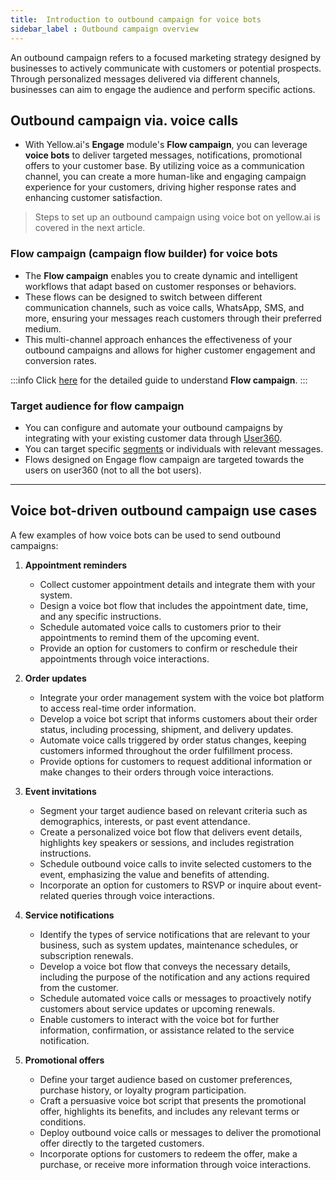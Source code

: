```yaml
---
title:  Introduction to outbound campaign for voice bots
sidebar_label : Outbound campaign overview
---
```


An outbound campaign refers to a focused marketing strategy designed by businesses to actively communicate with customers or potential prospects. Through personalized messages delivered via different channels, businesses can aim to engage the audience and perform specific actions. 


## Outbound campaign via. voice calls

- With Yellow.ai's **Engage** module's **Flow campaign**, you can leverage **voice bots** to deliver targeted messages, notifications, promotional offers to your customer base. By utilizing voice as a communication channel, you can create a more human-like and engaging campaign experience for your customers, driving higher response rates and enhancing customer satisfaction.

> Steps to set up an outbound campaign using voice bot on yellow.ai is covered in the next article. 

### Flow campaign (campaign flow builder) for voice bots

* The **Flow campaign** enables you to create dynamic and intelligent workflows that adapt based on customer responses or behaviors.
* These flows can be designed to switch between different communication channels, such as voice calls, WhatsApp, SMS, and more, ensuring your messages reach customers through their preferred medium. 
* This multi-channel approach enhances the effectiveness of your outbound campaigns and allows for higher customer engagement and conversion rates.

:::info
Click [here](https://docs.yellow.ai/docs/platform_concepts/engagement/flows_campaign) for the detailed guide to understand **Flow campaign**.
:::

### Target audience for flow campaign

* You can configure and automate your outbound campaigns by integrating with your existing customer data through [User360](https://docs.yellow.ai/docs/platform_concepts/engagement/cdp/overview). 
* You can target specific [segments](https://docs.yellow.ai/docs/platform_concepts/engagement/cdp/user_data_segments/segments_overview) or individuals with relevant messages. 
* Flows designed on Engage flow campaign are targeted towards the users on user360 (not to all the bot users).

-------

## Voice bot-driven outbound campaign use cases 

A few examples of how voice bots can be used to send outbound campaigns:

1. **Appointment reminders**
    * Collect customer appointment details and integrate them with your system.
    * Design a voice bot flow that includes the appointment date, time, and any specific instructions.
    * Schedule automated voice calls to customers prior to their appointments to remind them of the upcoming event.
    * Provide an option for customers to confirm or reschedule their appointments through voice interactions.

2. **Order updates**
    * Integrate your order management system with the voice bot platform to access real-time order information.
    * Develop a voice bot script that informs customers about their order status, including processing, shipment, and delivery updates.
    * Automate voice calls triggered by order status changes, keeping customers informed throughout the order fulfillment process.
    * Provide options for customers to request additional information or make changes to their orders through voice interactions.

3. **Event invitations**
    * Segment your target audience based on relevant criteria such as demographics, interests, or past event attendance.
    * Create a personalized voice bot flow that delivers event details, highlights key speakers or sessions, and includes registration instructions.
    * Schedule outbound voice calls to invite selected customers to the event, emphasizing the value and benefits of attending.
    * Incorporate an option for customers to RSVP or inquire about event-related queries through voice interactions.

4. **Service  notifications**
    * Identify the types of service notifications that are relevant to your business, such as system updates, maintenance schedules, or subscription renewals.
    * Develop a voice bot flow that conveys the necessary details, including the purpose of the notification and any actions required from the customer.
    * Schedule automated voice calls or messages to proactively notify customers about service updates or upcoming renewals.
    * Enable customers to interact with the voice bot for further information, confirmation, or assistance related to the service notification.

5. **Promotional offers**
    * Define your target audience based on customer preferences, purchase history, or loyalty program participation.
    * Craft a persuasive voice bot script that presents the promotional offer, highlights its benefits, and includes any relevant terms or conditions.
    * Deploy outbound voice calls or messages to deliver the promotional offer directly to the targeted customers.
    * Incorporate options for customers to redeem the offer, make a purchase, or receive more information through voice interactions.